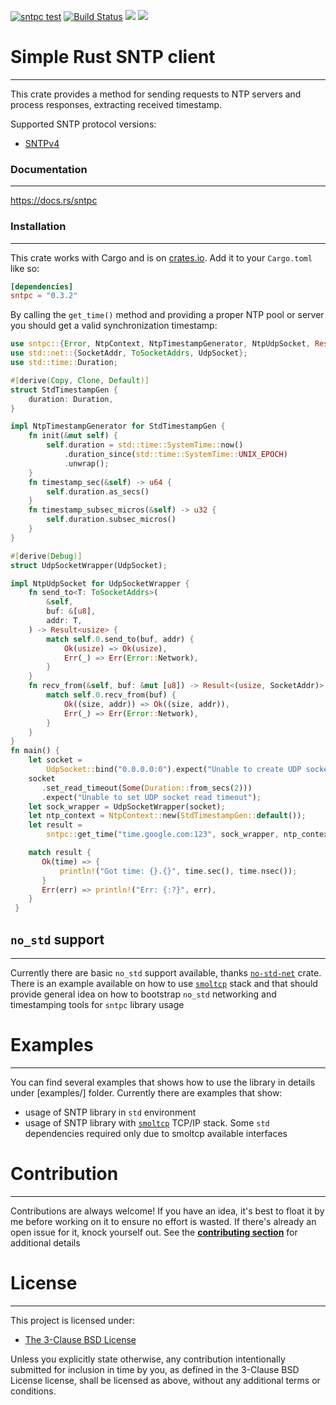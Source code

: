 [![sntpc test](https://github.com/vpetrigo/sntpc/actions/workflows/ci.yml/badge.svg)](https://github.com/vpetrigo/sntpc/actions/workflows/ci.yml)
[![Build Status](https://travis-ci.com/vpetrigo/sntpc.svg?branch=master)](https://travis-ci.com/vpetrigo/sntpc)
[![](https://img.shields.io/crates/v/sntpc)](https://crates.io/crates/sntpc)
[![](https://img.shields.io/crates/l/sntpc)](https://github.com/vpetrigo/sntpc/blob/master/LICENSE.md)

# Simple Rust SNTP client

-------------------------

This crate provides a method for sending requests to NTP servers and process responses,
extracting received timestamp.

Supported SNTP protocol versions:
- [SNTPv4](https://datatracker.ietf.org/doc/html/rfc4330)

### Documentation

-----------------

https://docs.rs/sntpc

### Installation

----------------

This crate works with Cargo and is on
[crates.io](https://crates.io/crates/sntpc). Add it to your `Cargo.toml`
like so:

```toml
[dependencies]
sntpc = "0.3.2"
```

By calling the `get_time()` method and providing a proper NTP pool or server you
should get a valid synchronization timestamp:

```rust
use sntpc::{Error, NtpContext, NtpTimestampGenerator, NtpUdpSocket, Result};
use std::net::{SocketAddr, ToSocketAddrs, UdpSocket};
use std::time::Duration;

#[derive(Copy, Clone, Default)]
struct StdTimestampGen {
    duration: Duration,
}

impl NtpTimestampGenerator for StdTimestampGen {
    fn init(&mut self) {
        self.duration = std::time::SystemTime::now()
            .duration_since(std::time::SystemTime::UNIX_EPOCH)
            .unwrap();
    }
    fn timestamp_sec(&self) -> u64 {
        self.duration.as_secs()
    }
    fn timestamp_subsec_micros(&self) -> u32 {
        self.duration.subsec_micros()
    }
}

#[derive(Debug)]
struct UdpSocketWrapper(UdpSocket);

impl NtpUdpSocket for UdpSocketWrapper {
    fn send_to<T: ToSocketAddrs>(
        &self,
        buf: &[u8],
        addr: T,
    ) -> Result<usize> {
        match self.0.send_to(buf, addr) {
            Ok(usize) => Ok(usize),
            Err(_) => Err(Error::Network),
        }
    }
    fn recv_from(&self, buf: &mut [u8]) -> Result<(usize, SocketAddr)> {
        match self.0.recv_from(buf) {
            Ok((size, addr)) => Ok((size, addr)),
            Err(_) => Err(Error::Network),
        }
    }
}
fn main() {
    let socket =
        UdpSocket::bind("0.0.0.0:0").expect("Unable to create UDP socket");
    socket
       .set_read_timeout(Some(Duration::from_secs(2)))
       .expect("Unable to set UDP socket read timeout");
    let sock_wrapper = UdpSocketWrapper(socket);
    let ntp_context = NtpContext::new(StdTimestampGen::default());
    let result =
        sntpc::get_time("time.google.com:123", sock_wrapper, ntp_context);

    match result {
       Ok(time) => {
           println!("Got time: {}.{}", time.sec(), time.nsec());
       }
       Err(err) => println!("Err: {:?}", err),
    }
 }
```

## `no_std` support

-------------------

Currently there are basic `no_std` support available, thanks [`no-std-net`](https://crates.io/crates/no-std-net)
crate. There is an example available on how to use [`smoltcp`][smoltcp] stack and that should provide
general idea on how to bootstrap `no_std` networking and timestamping tools for `sntpc` library usage

# Examples

----------

You can find several examples that shows how to use the library in details under [examples/] folder.
Currently there are examples that show:
- usage of SNTP library in `std` environment
- usage of SNTP library with [`smoltcp`][smoltcp] TCP/IP stack. Some `std` dependencies
required only due to smoltcp available interfaces

[smoltcp]: https://github.com/smoltcp-rs/smoltcp

# Contribution

--------------

Contributions are always welcome! If you have an idea, it's best to float it by me before working on it to ensure no
effort is wasted. If there's already an open issue for it, knock yourself out. See the
[**contributing section**](CONTRIBUTING.md) for additional details

# License

---------

This project is licensed under:

- [The 3-Clause BSD License](LICENSE.md)

Unless you explicitly state otherwise, any contribution intentionally submitted for inclusion in time by you, as
defined in the 3-Clause BSD License license, shall be licensed as above, without any additional terms or
conditions.
